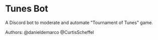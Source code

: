 # Tunes Bot

A Discord bot to moderate and automate "Tournament of Tunes" game.

Authors:
@danieldemarco
@CurtisScheffel
